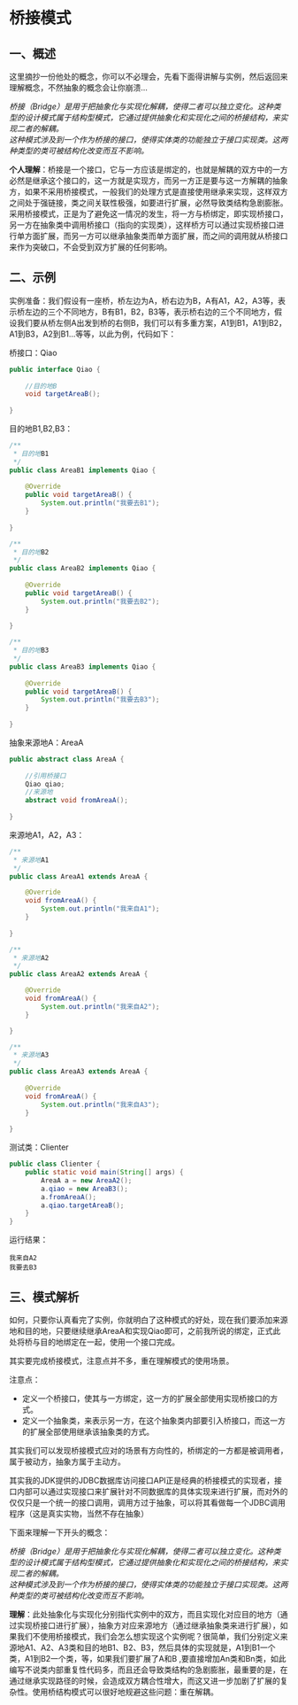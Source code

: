 # 桥接模式
## 一、概述
这里摘抄一份他处的概念，你可以不必理会，先看下面得讲解与实例，然后返回来理解概念，不然抽象的概念会让你崩溃...
  
_桥接（Bridge）是用于把抽象化与实现化解耦，使得二者可以独立变化。这种类型的设计模式属于结构型模式，它通过提供抽象化和实现化之间的桥接结构，来实现二者的解耦。_  
_这种模式涉及到一个作为桥接的接口，使得实体类的功能独立于接口实现类。这两种类型的类可被结构化改变而互不影响。_
  
**个人理解**：桥接是一个接口，它与一方应该是绑定的，也就是解耦的双方中的一方必然是继承这个接口的，这一方就是实现方，而另一方正是要与这一方解耦的抽象方，如果不采用桥接模式，一般我们的处理方式是直接使用继承来实现，这样双方之间处于强链接，类之间关联性极强，如要进行扩展，必然导致类结构急剧膨胀。采用桥接模式，正是为了避免这一情况的发生，将一方与桥绑定，即实现桥接口，另一方在抽象类中调用桥接口（指向的实现类），这样桥方可以通过实现桥接口进行单方面扩展，而另一方可以继承抽象类而单方面扩展，而之间的调用就从桥接口来作为突破口，不会受到双方扩展的任何影响。  
## 二、示例
实例准备：我们假设有一座桥，桥左边为A，桥右边为B，A有A1，A2，A3等，表示桥左边的三个不同地方，B有B1，B2，B3等，表示桥右边的三个不同地方，假设我们要从桥左侧A出发到桥的右侧B，我们可以有多重方案，A1到B1，A1到B2，A1到B3，A2到B1...等等，以此为例，代码如下：
  
桥接口：Qiao
```java
public interface Qiao {
    
    //目的地B
    void targetAreaB();
    
}
```
目的地B1,B2,B3：
```java
/**
 * 目的地B1
 */
public class AreaB1 implements Qiao {
    
    @Override
    public void targetAreaB() {
        System.out.println("我要去B1");
    }
    
}

/**
 * 目的地B2
 */
public class AreaB2 implements Qiao {
    
    @Override
    public void targetAreaB() {
        System.out.println("我要去B2");
    }
    
}

/**
 * 目的地B3
 */
public class AreaB3 implements Qiao {
    
    @Override
    public void targetAreaB() {
        System.out.println("我要去B3");
    }
    
}
```
抽象来源地A：AreaA
```java
public abstract class AreaA {
    
    //引用桥接口
    Qiao qiao;
    //来源地
    abstract void fromAreaA();
    
}
```
来源地A1，A2，A3：
```java
/**
 * 来源地A1
 */
public class AreaA1 extends AreaA {

    @Override
    void fromAreaA() {
        System.out.println("我来自A1");
    }
    
}

/**
 * 来源地A2
 */
public class AreaA2 extends AreaA {

    @Override
    void fromAreaA() {
        System.out.println("我来自A2");
    }

}

/**
 * 来源地A3
 */
public class AreaA3 extends AreaA {
    
    @Override
    void fromAreaA() {
        System.out.println("我来自A3");
    }
    
}
```
测试类：Clienter
```java
public class Clienter {
    public static void main(String[] args) {
        AreaA a = new AreaA2();
        a.qiao = new AreaB3();
        a.fromAreaA();
        a.qiao.targetAreaB();
    }
}
```
运行结果：
```text
我来自A2
我要去B3
```
## 三、模式解析
如何，只要你认真看完了实例，你就明白了这种模式的好处，现在我们要添加来源地和目的地，只要继续继承AreaA和实现Qiao即可，之前我所说的绑定，正式此处将桥与目的地绑定在一起，使用一个接口完成。
  
其实要完成桥接模式，注意点并不多，重在理解模式的使用场景。
  
注意点：  
- 定义一个桥接口，使其与一方绑定，这一方的扩展全部使用实现桥接口的方式。
- 定义一个抽象类，来表示另一方，在这个抽象类内部要引入桥接口，而这一方的扩展全部使用继承该抽象类的方式。
  
其实我们可以发现桥接模式应对的场景有方向性的，桥绑定的一方都是被调用者，属于被动方，抽象方属于主动方。
  
其实我的JDK提供的JDBC数据库访问接口API正是经典的桥接模式的实现者，接口内部可以通过实现接口来扩展针对不同数据库的具体实现来进行扩展，而对外的仅仅只是一个统一的接口调用，调用方过于抽象，可以将其看做每一个JDBC调用程序（这是真实实物，当然不存在抽象）
  
下面来理解一下开头的概念：
  
_桥接（Bridge）是用于把抽象化与实现化解耦，使得二者可以独立变化。这种类型的设计模式属于结构型模式，它通过提供抽象化和实现化之间的桥接结构，来实现二者的解耦。_  
_这种模式涉及到一个作为桥接的接口，使得实体类的功能独立于接口实现类。这两种类型的类可被结构化改变而互不影响。_  
  
**理解**：此处抽象化与实现化分别指代实例中的双方，而且实现化对应目的地方（通过实现桥接口进行扩展），抽象方对应来源地方（通过继承抽象类来进行扩展），如果我们不使用桥接模式，我们会怎么想实现这个实例呢？很简单，我们分别定义来源地A1、A2、A3类和目的地B1、B2、B3，然后具体的实现就是，A1到B1一个类，A1到B2一个类，等，如果我们要扩展了A和B ,要直接增加An类和Bn类，如此编写不说类内部重复性代码多，而且还会导致类结构的急剧膨胀，最重要的是，在通过继承实现路径的时候，会造成双方耦合性增大，而这又进一步加剧了扩展的复杂性。使用桥结构模式可以很好地规避这些问题：重在解耦。